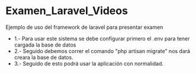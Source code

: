 # Examen_Laravel_Videos
Ejemplo de uso del framework de laravel para presentar examen

* 1.- Para usar este sistema se debe configurar primero el .env para tener cargada la base de datos
* 2.- Seguido debemos correr el comando "php artisan migrate" nos dará creara la base de datos.
* 3.- Seguido de esto podrá usar la aplicación con normalidad.
